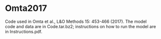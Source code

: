 # Omta2017
Code used in Omta et al., L&amp;O Methods 15: 453-466 (2017). The model code and data are in Code.tar.bz2; instructions on how to run the model are in Instructions.pdf.
